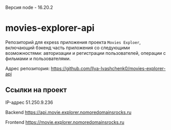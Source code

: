 Версия node - 16.20.2

# movies-explorer-api
Репозиторий для expess приложения проекта `Movies Exploer`, включающий бэкенд часть приложения со следующими возможностями: авторизации и регистрации пользователей, операции с фильмами и пользователями.

Адрес репозитория: https://github.com/Ilya-Ivashchenk0/movies-explorer-api

## Ссылки на проект

IP-адрес 51.250.9.236

Backend https://api.movie.explorer.nomoredomainsrocks.ru

Frontend https://movie.explorer.nomoredomainsrocks.ru
